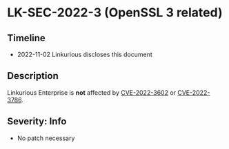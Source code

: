 # LK-SEC-2022-3 (OpenSSL 3 related)

## Timeline
- 2022-11-02 Linkurious discloses this document

## Description
Linkurious Enterprise is **not** affected by [CVE-2022-3602][1] or [CVE-2022-3786][2].

## Severity: Info
- No patch necessary

[1]: https://www.cve.org/CVERecord?id=CVE-2022-3602
[2]: https://www.cve.org/CVERecord?id=CVE-2022-3786
